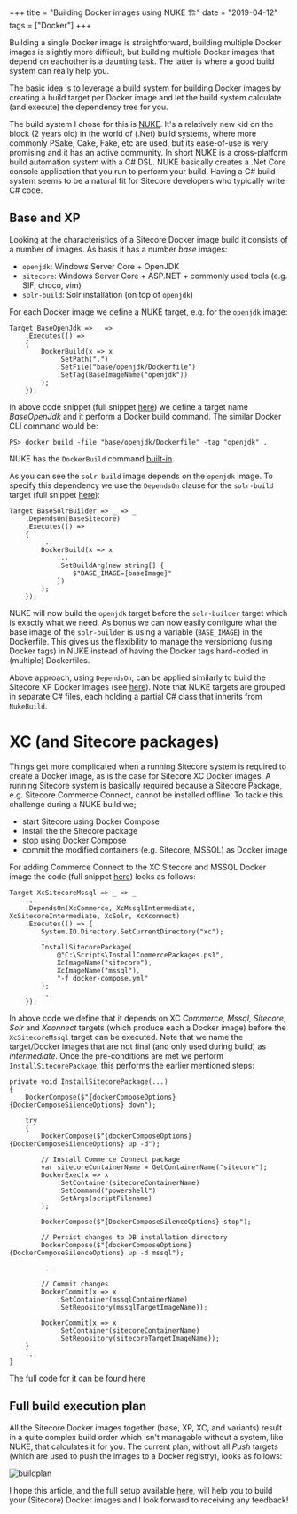 +++
title = "Building Docker images using NUKE 🏗"
date = "2019-04-12"
tags = ["Docker"]
+++

Building a single Docker image is straightforward, building multiple Docker images is slightly more difficult, but building multiple Docker images that depend on eachother is a daunting task. The latter is where a good build system can really help you.
<!--more-->

The basic idea is to leverage a build system for building Docker images by creating a build target per Docker image and let the build system calculate (and execute) the dependency tree for you.

The build system I chose for this is [NUKE](http://www.nuke.build). It's a relatively new kid on the block (2 years old) in the world of (.Net) build systems, where more commonly PSake, Cake, Fake, etc are used, but its ease-of-use is very promising and it has an active community. In short NUKE is a cross-platform build automation system with a C# DSL. NUKE basically creates a .Net Core console application that you run to perform your build. Having a C# build system seems to be a natural fit for Sitecore developers who typically write C# code. 

## Base and XP
Looking at the characteristics of a Sitecore Docker image build it consists of a number of images. As basis it has a number *base* images:

- `openjdk`: Windows Server Core + OpenJDK 
- `sitecore`: Windows Server Core + ASP.NET + commonly used tools (e.g. SIF, choco, vim)
- `solr-build`: Solr installation (on top of `openjdk`)

For each Docker image we define a NUKE target, e.g. for the `openjdk` image:
```
Target BaseOpenJdk => _ => _
    .Executes(() =>
    {
        DockerBuild(x => x
            .SetPath(".")  
            .SetFile("base/openjdk/Dockerfile")
            .SetTag(BaseImageName("openjdk"))
        );
    });
```

In above code snippet (full snippet [here](https://github.com/avivasolutionsnl/sitecore-docker/blob/601f158cdbc69622b4c11ae5125ab19cdfdf4326/build/Build.Base.cs#L25)) we define a target name *BaseOpenJdk* and it perform a Docker build command. The similar Docker CLI command would be:
```
PS> docker build -file "base/openjdk/Dockerfile" -tag "openjdk" .
```
NUKE has the `DockerBuild` command [built-in](https://nuke.build/api/Nuke.Docker/Nuke.Docker.DockerTasks.html).

As you can see the `solr-build` image depends on the `openjdk` image. To specify this dependency we use the `DependsOn` clause for the `solr-build` target (full snippet [here](https://github.com/avivasolutionsnl/sitecore-docker/blob/601f158cdbc69622b4c11ae5125ab19cdfdf4326/build/Build.Base.cs#L47)):
```
Target BaseSolrBuilder => _ => _
    .DependsOn(BaseSitecore)
    .Executes(() =>
    {
        ...
        DockerBuild(x => x
            ...
            .SetBuildArg(new string[] {
                $"BASE_IMAGE={baseImage}"
            })
        );
    });
```
NUKE will now build the `openjdk` target before the `solr-builder` target which is exactly what we need. As bonus we can now easily configure what the base image of the `solr-builder` is using a variable (`BASE_IMAGE`) in the Dockerfile. This gives us the flexibility to manage the versioniong (using Docker tags) in NUKE instead of having the Docker tags hard-coded in (multiple) Dockerfiles.

Above approach, using `DependsOn`, can be applied similarly to build the Sitecore XP Docker images (see [here](https://github.com/avivasolutionsnl/sitecore-docker/blob/master/build/Build.Xp.cs)). Note that NUKE targets are grouped in separate C# files, each holding a partial C# class that inherits from `NukeBuild`.

# XC (and Sitecore packages)
Things get more complicated when a running Sitecore system is required to create a Docker image, as is the case for Sitecore XC Docker images. A running Sitecore system is basically required because a Sitecore Package, e.g. Sitecore Commerce Connect, cannot be installed offline. 
To tackle this challenge during a NUKE build we;
- start Sitecore using Docker Compose
- install the the Sitecore package
- stop using Docker Compose
- commit the modified containers (e.g. Sitecore, MSSQL) as Docker image

For adding Commerce Connect to the XC Sitecore and MSSQL Docker image the code (full snippet [here](
https://github.com/avivasolutionsnl/sitecore-docker/blob/601f158cdbc69622b4c11ae5125ab19cdfdf4326/build/Build.Xc.cs#L183)) looks as follows:
```
Target XcSitecoreMssql => _ => _
    ...
    .DependsOn(XcCommerce, XcMssqlIntermediate, XcSitecoreIntermediate, XcSolr, XcXconnect)
    .Executes(() => {
        System.IO.Directory.SetCurrentDirectory("xc");
        ...
        InstallSitecorePackage(
            @"C:\Scripts\InstallCommercePackages.ps1", 
            XcImageName("sitecore"), 
            XcImageName("mssql"),
            "-f docker-compose.yml"
        );
        ...
    });
``` 
In above code we define that it depends on XC *Commerce*, *Mssql*, *Sitecore*, *Solr* and *Xconnect* targets (which produce each a Docker image) before the `XcSitecoreMssql` target can be executed. Note that we name the target/Docker images that are not final (and only used during build) as *intermediate*.
Once the pre-conditions are met we perform `InstallSitecorePackage`, this performs the earlier mentioned steps:
```
private void InstallSitecorePackage(...)
{
    DockerCompose($"{dockerComposeOptions} {DockerComposeSilenceOptions} down");

    try
    {
        DockerCompose($"{dockerComposeOptions} {DockerComposeSilenceOptions} up -d");

        // Install Commerce Connect package
        var sitecoreContainerName = GetContainerName("sitecore");
        DockerExec(x => x
            .SetContainer(sitecoreContainerName)
            .SetCommand("powershell")
            .SetArgs(scriptFilename)
        );

        DockerCompose($"{DockerComposeSilenceOptions} stop");

        // Persist changes to DB installation directory
        DockerCompose($"{dockerComposeOptions} {DockerComposeSilenceOptions} up -d mssql");

        ...

        // Commit changes
        DockerCommit(x => x
            .SetContainer(mssqlContainerName)
            .SetRepository(mssqlTargetImageName));

        DockerCommit(x => x
            .SetContainer(sitecoreContainerName)
            .SetRepository(sitecoreTargetImageName));
    }
    ...
}
```
The full code for it can be found [here](https://github.com/avivasolutionsnl/sitecore-docker/blob/601f158cdbc69622b4c11ae5125ab19cdfdf4326/build/Build.cs#L78)

## Full build execution plan
All the Sitecore Docker images together (base, XP, XC, and variants) result in a quite complex build order which isn't managable without a system, like NUKE, that calculates it for you. The current plan, without all *Push* targets (which are used to push the images to a Docker registry), looks as follows:

![buildplan](/buildplan.png)

I hope this article, and the full setup available [here](
https://github.com/avivasolutionsnl/sitecore-docker), will help you to build your (Sitecore) Docker images and I look forward to receiving any feedback!
 
